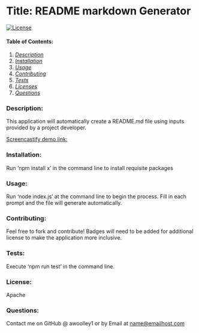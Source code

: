 
# **Title: README markdown Generator**

[![License](https://img.shields.io/badge/License-Apache%202.0-blue.svg)](https://opensource.org/licenses/Apache-2.0)
#### **Table of Contents:**
1. [*Description*](#description: "Jump to Description")
2. [*Installation*](#installation: "Jump to Installation")
3. [*Usage*](#usage: "Jump to Usage")
4. [*Contributing*](#contributing: "Jump to Contributing")
5. [*Tests*](#tests: "Jump to Tests")
6. [*Licenses*](#license: "Jump to Licenses")
7. [*Questions*](#questions: "Jump to Questions")
  
### **Description:**
This application will automatically create a README.md file using inputs provided by a project developer.

[Screencastify demo link:](https://drive.google.com/file/d/1gNBQxQpNK_F3XOYBFhNycVY_TyALvbJw/view)
  
### **Installation:**
Run ‘npm install x’ in the command line to install requisite packages 
  
### **Usage:**
Run ‘node  index.js’ at the command line to begin the process.  Fill in each prompt and the file will generate automatically.
  
### **Contributing:**
Feel free to fork and contribute! Badges will need to be added for additional license to make the application more inclusive. 
  
### **Tests:**
Execute ‘npm run test’ in the command line.
  
### **License:**
Apache
  
### **Questions:**
Contact me on GitHub @ awoolley1 or by Email at name@emailhost.com

